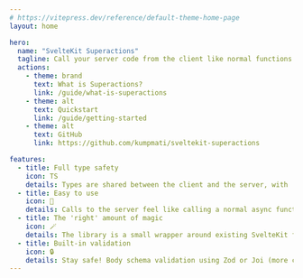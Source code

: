 ```yaml
---
# https://vitepress.dev/reference/default-theme-home-page
layout: home

hero:
  name: "SvelteKit Superactions"
  tagline: Call your server code from the client like normal functions.
  actions:
    - theme: brand
      text: What is Superactions?
      link: /guide/what-is-superactions
    - theme: alt
      text: Quickstart
      link: /guide/getting-started
    - theme: alt
      text: GitHub
      link: https://github.com/kumpmati/sveltekit-superactions

features:
  - title: Full type safety
    icon: TS
    details: Types are shared between the client and the server, with 'Go to definition' support.
  - title: Easy to use
    icon: 👶
    details: Calls to the server feel like calling a normal async function.
  - title: The 'right' amount of magic
    icon: 🪄
    details: The library is a small wrapper around existing SvelteKit functionality.
  - title: Built-in validation
    icon: 🔒
    details: Stay safe! Body schema validation using Zod or Joi (more coming!)
---
```

